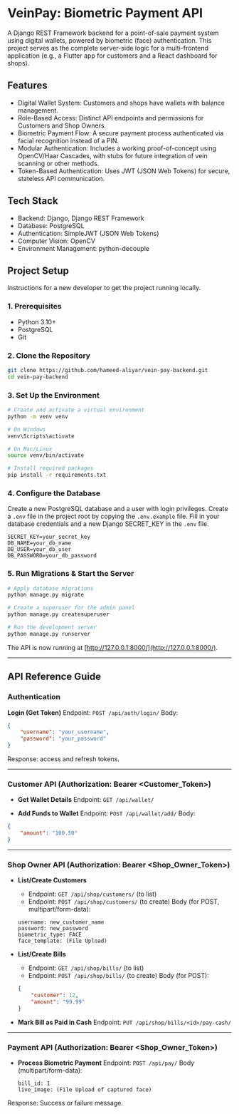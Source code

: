 # VeinPay: Biometric Payment API

A Django REST Framework backend for a point-of-sale payment system using digital wallets, powered by biometric (face) authentication. This project serves as the complete server-side logic for a multi-frontend application (e.g., a Flutter app for customers and a React dashboard for shops).

## Features

* Digital Wallet System: Customers and shops have wallets with balance management.
* Role-Based Access: Distinct API endpoints and permissions for Customers and Shop Owners.
* Biometric Payment Flow: A secure payment process authenticated via facial recognition instead of a PIN.
* Modular Authentication: Includes a working proof-of-concept using OpenCV/Haar Cascades, with stubs for future integration of vein scanning or other methods.
* Token-Based Authentication: Uses JWT (JSON Web Tokens) for secure, stateless API communication.

## Tech Stack

* Backend: Django, Django REST Framework
* Database: PostgreSQL
* Authentication: SimpleJWT (JSON Web Tokens)
* Computer Vision: OpenCV
* Environment Management: python-decouple

## Project Setup

Instructions for a new developer to get the project running locally.

### 1. Prerequisites

* Python 3.10+
* PostgreSQL
* Git

### 2. Clone the Repository

```bash
git clone https://github.com/hameed-aliyar/vein-pay-backend.git
cd vein-pay-backend
```

### 3. Set Up the Environment

```bash
# Create and activate a virtual environment
python -m venv venv

# On Windows
venv\Scripts\activate

# On Mac/Linux
source venv/bin/activate

# Install required packages
pip install -r requirements.txt
```

### 4. Configure the Database

Create a new PostgreSQL database and a user with login privileges.
Create a `.env` file in the project root by copying the `.env.example` file.
Fill in your database credentials and a new Django SECRET_KEY in the `.env` file.

```env
SECRET_KEY=your_secret_key
DB_NAME=your_db_name
DB_USER=your_db_user
DB_PASSWORD=your_db_password
```

### 5. Run Migrations & Start the Server

```bash
# Apply database migrations
python manage.py migrate

# Create a superuser for the admin panel
python manage.py createsuperuser

# Run the development server
python manage.py runserver
```

The API is now running at [http://127.0.0.1:8000/](http://127.0.0.1:8000/).

---

## API Reference Guide

### Authentication

**Login (Get Token)**
Endpoint: `POST /api/auth/login/`
Body:

```json
{
    "username": "your_username",
    "password": "your_password"
}
```

Response: access and refresh tokens.

---

### Customer API (Authorization: Bearer <Customer_Token>)

* **Get Wallet Details**
  Endpoint: `GET /api/wallet/`

* **Add Funds to Wallet**
  Endpoint: `POST /api/wallet/add/`
  Body:

```json
{
    "amount": "100.50"
}
```

---

### Shop Owner API (Authorization: Bearer <Shop_Owner_Token>)

* **List/Create Customers**

  * Endpoint: `GET /api/shop/customers/` (to list)
  * Endpoint: `POST /api/shop/customers/` (to create)
    Body (for POST, multipart/form-data):

  ```text
  username: new_customer_name
  password: new_password
  biometric_type: FACE
  face_template: (File Upload)
  ```

* **List/Create Bills**

  * Endpoint: `GET /api/shop/bills/` (to list)
  * Endpoint: `POST /api/shop/bills/` (to create)
    Body (for POST):

  ```json
  {
      "customer": 12,
      "amount": "99.99"
  }
  ```

* **Mark Bill as Paid in Cash**
  Endpoint: `PUT /api/shop/bills/<id>/pay-cash/`

---

### Payment API (Authorization: Bearer <Shop_Owner_Token>)

* **Process Biometric Payment**
  Endpoint: `POST /api/pay/`
  Body (multipart/form-data):

  ```text
  bill_id: 1
  live_image: (File Upload of captured face)
  ```

Response: Success or failure message.
